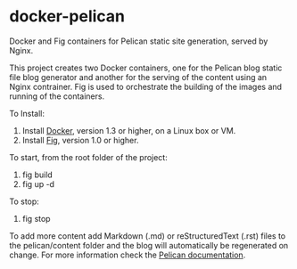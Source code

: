 # docker-pelican
Docker and Fig containers for Pelican static site generation, served by Nginx.

This project creates two Docker containers, one for the Pelican blog static file blog generator and another for the serving of the content using an Nginx contrainer.  Fig is used to orchestrate the building of the images and running of the containers.

To Install:

1. Install [Docker](https://docs.docker.com/), version 1.3 or higher, on a Linux box or VM.
2. Install [Fig](http://www.fig.sh/install.html), version 1.0 or higher.

To start, from the root folder of the project:

1. fig build
2. fig up -d

To stop:

1. fig stop

To add more content add Markdown (.md) or reStructuredText (.rst) files to the pelican/content folder and the blog will automatically be regenerated on change. For more information check the [Pelican documentation](http://docs.getpelican.com/en/latest/index.html). 